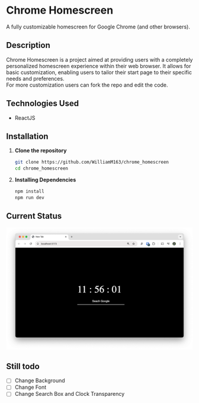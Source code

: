 # Chrome Homescreen
A fully customizable homescreen for Google Chrome (and other browsers).

## Description
Chrome Homescreen is a project aimed at providing users with a completely personalized homescreen experience within
their web browser. It allows for basic customization, enabling users to tailor their start page to their specific
needs and preferences.  
For more customization users can fork the repo and edit the code.

## Technologies Used
-   ReactJS

## Installation
1.  **Clone the repository**
    ```bash
    git clone https://github.com/WilliamM163/chrome_homescreen
    cd chrome_homescreen
    ```

2. **Installing Dependencies**
    ```bash
    npm install
    npm run dev
    ```

## Current Status
![Current Screenshot](./public/current%20screenshot.png)

## Still todo
- [ ] Change Background
- [ ] Change Font
- [ ] Change Search Box and Clock Transparency